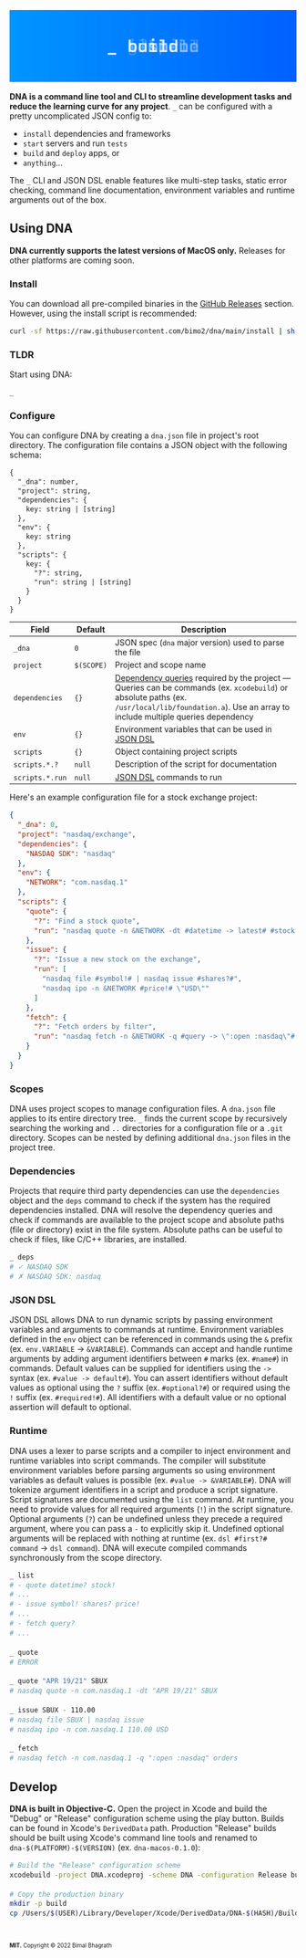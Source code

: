 ![Banner](.github/assets/banner.svg)

**DNA is a command line tool and CLI to streamline development tasks and reduce the learning curve for any project**. `_` can be configured with a pretty uncomplicated JSON config to:

- `install` dependencies and frameworks
- `start` servers and run `tests`
- `build` and `deploy` apps, or
- `anything`...

The `_` CLI and JSON DSL enable features like multi-step tasks, static error checking, command line documentation, environment variables and runtime arguments out of the box.

<!-- **The full documentation is available on the [official docs website](https://web.site).** -->

## Using DNA

**DNA currently supports the latest versions of MacOS only.** Releases for other platforms are coming soon.

### Install

You can download all pre-compiled binaries in the [GitHub Releases](https://github.com/bimo2/dna/releases) section. However, using the install script is recommended:

```sh
curl -sf https://raw.githubusercontent.com/bimo2/dna/main/install | sh
```

### TLDR

Start using DNA:

```sh
_
```

### Configure

You can configure DNA by creating a `dna.json` file in project's root directory. The configuration file contains a JSON object with the following schema:

```
{
  "_dna": number,
  "project": string,
  "dependencies": {
    key: string | [string]
  },
  "env": {
    key: string
  },
  "scripts": {
    key: {
      "?": string,
      "run": string | [string]
    }
  }
}
```

| Field           | Default    | Description                                                                                                                                                                                                               |
| --------------- | ---------- | ------------------------------------------------------------------------------------------------------------------------------------------------------------------------------------------------------------------------- |
| `_dna`          | `0`        | JSON spec (`dna` major version) used to parse the file                                                                                                                                                                    |
| `project`       | `$(SCOPE)` | Project and scope name                                                                                                                                                                                                    |
| `dependencies`  | `{}`       | [Dependency queries](#dependencies) required by the project &mdash; Queries can be commands (ex. `xcodebuild`) or absolute paths (ex. `/usr/local/lib/foundation.a`). Use an array to include multiple queries dependency |
| `env`           | `{}`       | Environment variables that can be used in [JSON DSL](#json-dsl)                                                                                                                                                           |
| `scripts`       | `{}`       | Object containing project scripts                                                                                                                                                                                         |
| `scripts.*.?`   | `null`     | Description of the script for documentation                                                                                                                                                                               |
| `scripts.*.run` | `null`     | [JSON DSL](#json-dsl) commands to run                                                                                                                                                                                     |

Here's an example configuration file for a stock exchange project:

```json
{
  "_dna": 0,
  "project": "nasdaq/exchange",
  "dependencies": {
    "NASDAQ SDK": "nasdaq"
  },
  "env": {
    "NETWORK": "com.nasdaq.1"
  },
  "scripts": {
    "quote": {
      "?": "Find a stock quote",
      "run": "nasdaq quote -n &NETWORK -dt #datetime -> latest# #stock!#"
    },
    "issue": {
      "?": "Issue a new stock on the exchange",
      "run": [
        "nasdaq file #symbol!# | nasdaq issue #shares?#",
        "nasdaq ipo -n &NETWORK #price!# \"USD\""
      ]
    },
    "fetch": {
      "?": "Fetch orders by filter",
      "run": "nasdaq fetch -n &NETWORK -q #query -> \":open :nasdaq\"# orders"
    }
  }
}
```

### Scopes

DNA uses project scopes to manage configuration files. A `dna.json` file applies to its entire directory tree. `_` finds the current scope by recursively searching the working and `..` directories for a configuration file or a `.git` directory. Scopes can be nested by defining additional `dna.json` files in the project tree.

### Dependencies

Projects that require third party dependencies can use the `dependencies` object and the `deps` command to check if the system has the required dependencies installed. DNA will resolve the dependency queries and check if commands are available to the project scope and absolute paths (file or directory) exist in the file system. Absolute paths can be useful to check if files, like C/C++ libraries, are installed.

```sh
_ deps
# ✓ NASDAQ SDK
# ✗ NASDAQ SDK: nasdaq
```

### JSON DSL

JSON DSL allows DNA to run dynamic scripts by passing environment variables and arguments to commands at runtime. Environment variables defined in the `env` object can be referenced in commands using the `&` prefix (ex. `env.VARIABLE` &rarr; `&VARIABLE`). Commands can accept and handle runtime arguments by adding argument identifiers between `#` marks (ex. `#name#`) in commands. Default values can be supplied for identifiers using the `->` syntax (ex. `#value -> default#`). You can assert identifiers without default values as optional using the `?` suffix (ex. `#optional?#`) or required using the `!` suffix (ex. `#required!#`). All identifiers with a default value or no optional assertion will default to optional.

### Runtime

DNA uses a lexer to parse scripts and a compiler to inject environment and runtime variables into script commands. The compiler will substitute environment variables before parsing arguments so using environment variables as default values is possible (ex. `#value -> &VARIABLE#`). DNA will tokenize argument identifiers in a script and produce a script signature. Script signatures are documented using the `list` command. At runtime, you need to provide values for all required arguments (`!`) in the script signature. Optional arguments (`?`) can be undefined unless they precede a required argument, where you can pass a `-` to explicitly skip it. Undefined optional arguments will be replaced with nothing at runtime (ex. `dsl #first?# command` &rarr; `dsl command`). DNA will execute compiled commands synchronously from the scope directory.

```sh
_ list
# - quote datetime? stock!
# ...
# - issue symbol! shares? price!
# ...
# - fetch query?
# ...

_ quote
# ERROR

_ quote "APR 19/21" SBUX
# nasdaq quote -n com.nasdaq.1 -dt "APR 19/21" SBUX

_ issue SBUX - 110.00
# nasdaq file SBUX | nasdaq issue
# nasdaq ipo -n com.nasdaq.1 110.00 USD

_ fetch
# nasdaq fetch -n com.nasdaq.1 -q ":open :nasdaq" orders
```

## Develop

**DNA is built in Objective-C.** Open the project in Xcode and build the "Debug" or "Release" configuration scheme using the play button. Builds can be found in Xcode's `DerivedData` path. Production "Release" builds should be built using Xcode's command line tools and renamed to `dna-$(PLATFORM)-$(VERSION)` (ex. `dna-macos-0.1.0`):

```sh
# Build the "Release" configuration scheme
xcodebuild -project DNA.xcodeproj -scheme DNA -configuration Release build

# Copy the production binary
mkdir -p build
cp /Users/$(USER)/Library/Developer/Xcode/DerivedData/DNA-$(HASH)/Build/Products/Release/DNA ./build/dna-$(PLATFORM)-$(VERSION)
```

#

<sub><sup>**MIT.** Copyright &copy; 2022 Bimal Bhagrath</sup></sub>
